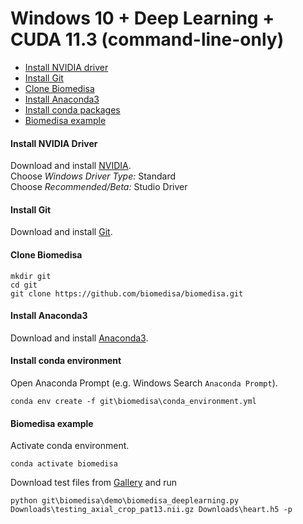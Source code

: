# Windows 10 + Deep Learning + CUDA 11.3 (command-line-only)

- [Install NVIDIA driver](#install-nvidia-driver)
- [Install Git](#install-git)
- [Clone Biomedisa](#clone-biomedisa)
- [Install Anaconda3](#install-anaconda3)
- [Install conda packages](#install-conda-packages)
- [Biomedisa example](#biomedisa-example)


#### Install NVIDIA Driver
Download and install [NVIDIA](https://www.nvidia.com/Download/Find.aspx?lang=en-us).  
Choose *Windows Driver Type:* Standard  
Choose *Recommended/Beta:* Studio Driver

#### Install Git
Download and install [Git](https://github.com/git-for-windows/git/releases/download/v2.28.0.windows.1/Git-2.28.0-64-bit.exe).

#### Clone Biomedisa
```
mkdir git
cd git
git clone https://github.com/biomedisa/biomedisa.git
```

#### Install Anaconda3
Download and install [Anaconda3](https://www.anaconda.com/products/individual#windows).

#### Install conda environment
Open Anaconda Prompt (e.g. Windows Search `Anaconda Prompt`).
```
conda env create -f git\biomedisa\conda_environment.yml
```

#### Biomedisa example
Activate conda environment.
```
conda activate biomedisa
```
Download test files from [Gallery](https://biomedisa.de/gallery/) and run
```
python git\biomedisa\demo\biomedisa_deeplearning.py Downloads\testing_axial_crop_pat13.nii.gz Downloads\heart.h5 -p
```


